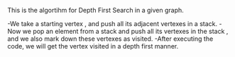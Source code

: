 This is the algortihm for Depth First Search in a given graph.

-We take a starting vertex , and push all its adjacent vertexes in a stack.
-Now we pop an element from a stack and push all its vertexes in the stack , and we also mark down these vertexes as visited.
-After executing the code, we will get the vertex visited in a depth first manner.
